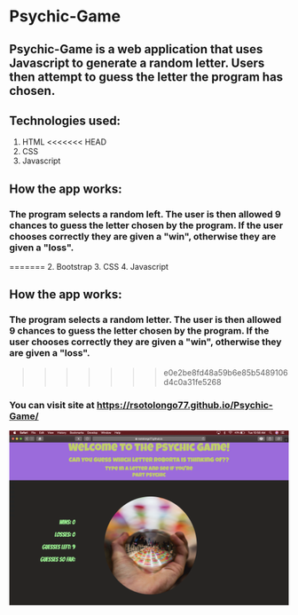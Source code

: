 # Psychic-Game

## Psychic-Game is a web application that uses Javascript to generate a random letter. Users then attempt to guess the letter the program has chosen. 

## Technologies used:
1. HTML
<<<<<<< HEAD
2. CSS 
3. Javascript

## How the app works:
### The program selects a random left. The user is then allowed 9 chances to guess the letter chosen by the program. If the user chooses correctly they are given a "win", otherwise they are given a "loss".
=======
2. Bootstrap 
3. CSS
4. Javascript

## How the app works:
### The program selects a random letter. The user is then allowed 9 chances to guess the letter chosen by the program. If the user chooses correctly they are given a "win", otherwise they are given a "loss".
>>>>>>> e0e2be8fd48a59b6e85b5489106d4c0a31fe5268

### You can visit site at https://rsotolongo77.github.io/Psychic-Game/

![ ](pic1.png)

